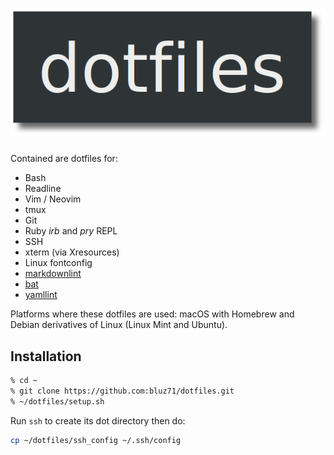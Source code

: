 ![dotfiles](https://github.com/bluz71/misc-binaries/blob/master/headings/dotfiles.png)
==========

Contained are dotfiles for:

- Bash
- Readline
- Vim / Neovim
- tmux
- Git
- Ruby _irb_ and _pry_ REPL
- SSH
- xterm (via Xresources)
- Linux fontconfig
- [markdownlint](https://github.com/DavidAnson/markdownlint)
- [bat](https://github.com/sharkdp/bat)
- [yamllint](https://github.com/adrienverge/yamllint)

Platforms where these dotfiles are used: macOS with Homebrew and Debian
derivatives of Linux (Linux Mint and Ubuntu).

Installation
------------

```sh
% cd ~
% git clone https://github.com:bluz71/dotfiles.git
% ~/dotfiles/setup.sh
```

Run `ssh` to create its dot directory then do:

```sh
cp ~/dotfiles/ssh_config ~/.ssh/config
```
